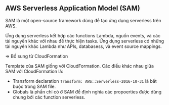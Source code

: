 ## AWS Serverless Application Model (SAM)
SAM là một open-source framework dùng để tạo ứng dụng serverless trên AWS. 

Ứng dụng serverless kết hợp các functions Lambda, nguồn events, và các tài nguyên khác với nhau để thực hiện tasks. Ứng dụng serverless có những tài nguyên khác Lambda như APIs, databasess, và event source mappings. 

=> Bổ sung từ CloudFormation

Template của SAM giống với CloudFormation. Các điều khác nhau giữa SAM với CloudFormation là:
- Transform declaration ` Transform: AWS::Serverless-2016-10-31 ` là bắt buộc trong SAM file. 
- Globals là phần chỉ có ở SAM để định nghĩa các propoerties được dùng chung bởi các function serverless. 